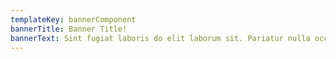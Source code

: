 ```yaml
---
templateKey: bannerComponent
bannerTitle: Banner Title!
bannerText: Sint fugiat laboris do elit laborum sit. Pariatur nulla occaecat laboris tempor mollit in anim ea proident occaecat sunt consectetur. Nostrud elit reprehenderit officia ipsum culpa ad proident. Adipisicing qui qui officia sit reprehenderit sint ut ad commodo eiusmod consequat labore sint. Adipisicing cupidatat qui mollit commodo exercitation aliqua laboris sunt do ipsum adipisicing do voluptate duis. Deserunt quis occaecat laboris labore. Est pariatur exercitation et nulla ullamco.
---
```

